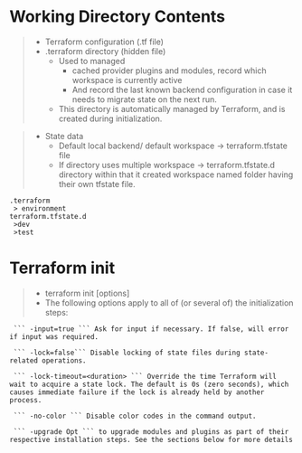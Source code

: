 # Working Directory Contents
> + Terraform configuration (.tf file)
> + .terraform directory (hidden file)
>   + Used to managed
>       + cached provider plugins and modules, record which workspace is currently active
>       + And record the last known backend configuration in case it needs to migrate state on   the next run. 
>   + This directory is automatically managed by Terraform, and is created during initialization.

> + State data
>   + Default local backend/ default workspace -> terraform.tfstate file
>   + If directory uses multiple workspace -> terraform.tfstate.d directory within that it created workspace named folder having their own tfstate file.
 
```
.terraform
 > environment
terraform.tfstate.d
 >dev
 >test
```

# Terraform init
> + terraform init [options]
>+ The following options apply to all of (or several of) the initialization steps:


     ``` -input=true ``` Ask for input if necessary. If false, will error if input was required.
     
     ``` -lock=false``` Disable locking of state files during state-related operations.
     
     ``` -lock-timeout=<duration> ``` Override the time Terraform will wait to acquire a state lock. The default is 0s (zero seconds), which causes immediate failure if the lock is already held by another process.

     ``` -no-color ``` Disable color codes in the command output.

     ``` -upgrade Opt ``` to upgrade modules and plugins as part of their respective installation steps. See the sections below for more details
